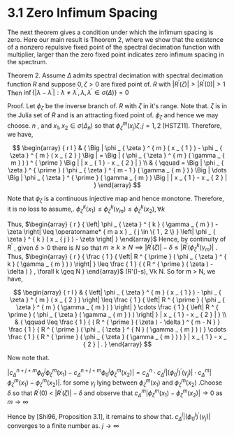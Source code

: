 # 3.1 Zero Infimum Spacing

The next theorem gives a condition under which the infimum spacing is zero. Here our main result is Theorem 2, where we show that the existence of a nonzero repulsive fixed point of the spectral decimation function with multiplier, larger than the zero fixed point indicates zero infimum spacing in the spectrum.

Theorem 2. Assume $\Delta$ admits spectral decimation with spectral decimation function $R$ and suppose $0 , \zeta > 0$ are fixed point of. $R$ with $\vert R ^ { \prime } ( \zeta ) \vert > \vert R ^ { \prime } ( 0 ) \vert > 1$ Then $\operatorname* { i n f } \{ | \lambda - \lambda ^ { \prime } | : \lambda \neq \lambda ^ { \prime } , \lambda , \lambda ^ { \prime } \in \sigma ( \Delta ) \} = 0$

Proof. Let $\phi _ { \zeta }$ be the inverse branch of. $R$ with $\zeta$ in it's range. Note that. $\zeta$ is in the Julia set of $R$ and is an attracting fixed point of. $\phi _ { \zeta }$ and hence we may choose. $n$ , and $x _ { 1 } , x _ { 2 } \in \sigma ( \Delta _ { n } )$ so that $\phi _ { \zeta } ^ { m } ( x _ { j } )  \zeta , j = 1 , 2$ [HSTZ11]. Therefore, we have,

$$
\begin{array} { r l } & { \Big | \phi _ { \zeta } ^ { m } ( x _ { 1 } ) - \phi _ { \zeta } ^ { m } ( x _ { 2 } ) \Big | = \Big | ( \phi _ { \zeta } ^ { m } ( \gamma _ { m } ) ) ^ { \prime } \Big | | x _ { 1 } - x _ { 2 } | } \\ & { \qquad = \Big | \phi _ { \zeta } ^ { \prime } ( \phi _ { \zeta } ^ { m - 1 } ( \gamma _ { m } ) ) \Big | \dots \Big | \phi _ { \zeta } ^ { \prime } ( \gamma _ { m } ) \Big | | x _ { 1 } - x _ { 2 } | } \end{array}
$$

Note that $\phi _ { \zeta }$ is a continuous injective map and hence monotone. Therefore, it is no loss to assume,. $\phi _ { \zeta } ^ { k } ( x _ { 1 } ) \leq \phi _ { \zeta } ^ { k } ( \gamma _ { m } ) \leq \phi _ { \zeta } ^ { k } ( x _ { 2 } ) , \forall k$

Thus, $\begin{array} { r } { \left| \phi _ { \zeta } ^ { k } ( \gamma _ { m } ) - \zeta \right| \leq \operatorname* { m a x } _ { j \in \{ 1 , 2 \} } \left| \phi _ { \zeta } ^ { k } ( x _ { j } ) - \zeta \right| } \end{array}$ Hence, by continuity of $R ^ { \prime }$ , given $\delta > 0$ there is $N$ so that $m \ge k \ge N \implies \bigl | R ^ { \prime } ( \zeta ) \bigr | - \delta \le \bigl | R ^ { \prime } ( \phi _ { \zeta } ^ { k } ( \gamma _ { m } ) \bigr |$ . Thus, $\begin{array} { r } { \frac { 1 } { \left| R ^ { \prime } ( \phi _ { \zeta } ^ { k } ( \gamma _ { m } ) ) \right| } \leq \frac { 1 } { ( R ^ { \prime } ( \zeta ) - \delta ) } , \forall k \geq N } \end{array}$ (R'()-s), Vk  N. So for m > N, we have,

$$
\begin{array} { r l } & { \left| \phi _ { \zeta } ^ { m } ( x _ { 1 } ) - \phi _ { \zeta } ^ { m } ( x _ { 2 } ) \right| \leq \frac { 1 } { \left| R ^ { \prime } ( \phi _ { \zeta } ^ { m } ( \gamma _ { m } ) ) \right| } \cdots \frac { 1 } { \left| R ^ { \prime } ( \phi _ { \zeta } ( \gamma _ { m } ) ) \right| } | x _ { 1 } - x _ { 2 } | } \\ & { \qquad \leq \frac { 1 } { ( R ^ { \prime } ( \zeta ) - \delta ) ^ { m - N } } \frac { 1 } { R ^ { \prime } ( \phi _ { \zeta } ^ { N } ( \gamma _ { m } ) ) } \cdots \frac { 1 } { R ^ { \prime } ( \phi _ { \zeta } ( \gamma _ { m } ) ) } | x _ { 1 } - x _ { 2 } | . } \end{array}
$$

Now note that.

$\left| c _ { \Delta } ^ { n + j + m } \phi _ { 0 } ^ { j } \phi _ { \zeta } ^ { m } ( x _ { 1 } ) - c _ { \Delta } ^ { n + j + m } \phi _ { 0 } ^ { j } \phi _ { \zeta } ^ { m } ( x _ { 2 } ) \right| = c _ { \Delta } ^ { n } { \cdot } c _ { \Delta } ^ { j } \left| ( \phi _ { 0 } ^ { j } ) ^ { \prime } ( \gamma _ { j } ) \right| { \cdot } c _ { \Delta } ^ { m } \left| \phi _ { \zeta } ^ { m } ( x _ { 1 } ) - \phi _ { \zeta } ^ { m } ( x _ { 2 } ) \right| .$ for some $\gamma _ { j }$ lying between $\phi _ { \zeta } ^ { m } ( x _ { 1 } )$ and $\phi _ { \zeta } ^ { m } ( x _ { 2 } )$ .Choose $\delta$ so that $R ^ { \prime } ( 0 ) \ <$ $\left| R ^ { \prime } ( \zeta ) \right| - \delta$ and observe that $c _ { \Delta } ^ { m } \big | \phi _ { \zeta } ^ { m } ( x _ { 1 } ) - \phi _ { \zeta } ^ { m } ( x _ { 2 } ) \big | \to 0$ as $m \to \infty$

Hence by [Shi96, Proposition 3.1], it remains to show that. $c _ { \Delta } ^ { j } \left| ( \phi _ { 0 } ^ { j } ) ^ { \prime } ( \gamma _ { j } ) \right|$ converges to a finite number as. $j \to \infty$